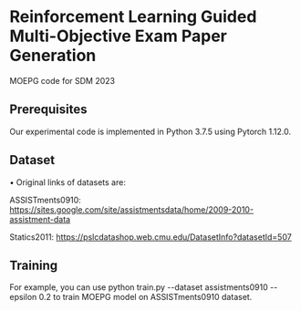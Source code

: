 # Reinforcement Learning Guided Multi-Objective Exam Paper Generation
MOEPG code for SDM 2023

## Prerequisites

Our experimental code is implemented in Python 3.7.5 using Pytorch 1.12.0.

## Dataset
$\bullet$ Original links of datasets are:

ASSISTments0910: https://sites.google.com/site/assistmentsdata/home/2009-2010-assistment-data

Statics2011: https://pslcdatashop.web.cmu.edu/DatasetInfo?datasetId=507

## Training
For example, you can use python train.py --dataset assistments0910 --epsilon 0.2 to train MOEPG model on ASSISTments0910 dataset.
